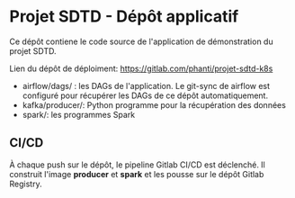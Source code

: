 # Projet SDTD - Dépôt applicatif
Ce dépôt contiene le code source de l'application de démonstration du projet SDTD.

Lien du dépôt de déploiment: https://gitlab.com/phanti/projet-sdtd-k8s
- airflow/dags/ : les DAGs de l'application. Le git-sync de airflow est configuré pour récupérer les DAGs de ce dépôt automatiquement.
- kafka/producer/: Python programme pour la récupération des données
- spark/: les programmes Spark


## CI/CD
À chaque push sur le dépôt, le pipeline Gitlab CI/CD est déclenché. Il construit l'image **producer** et **spark** et les pousse sur le dépôt Gitlab Registry.